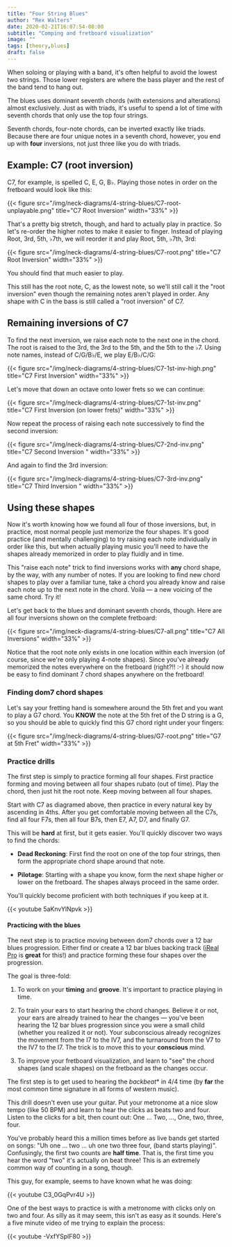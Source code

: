 ```yaml
---
title: "Four String Blues"
author: "Rex Walters"
date: 2020-02-21T16:07:54-08:00
subtitle: "Comping and fretboard visualization"
image: ""
tags: [theory,blues]
draft: false
---
```


When soloing or playing with a band, it's often helpful to avoid the lowest two strings. Those lower registers are where the bass player and the rest of the band tend to hang out.

The blues uses dominant seventh chords (with extensions and alterations) almost exclusively. Just as with triads, it's useful to spend a lot of time with seventh chords that only use the top four strings.

Seventh chords, four-note chords, can be inverted exactly like triads. Because there are four unique notes in a seventh chord, however, you end up with **four** inversions, not just three like you do with triads.

## Example: C7 (root inversion)

C7, for example, is spelled C, E, G, B&flat;. Playing those notes in order on the fretboard would look like this:

{{< figure src="/img/neck-diagrams/4-string-blues/C7-root-unplayable.png" title="C7 Root Inversion" width="33%" >}}

That's a pretty big stretch, though, and hard to actually play in practice. So let's re-order the higher notes to make it easier to finger. Instead of playing Root, 3rd, 5th, &flat;7th, we will reorder it and play Root, 5th, &flat;7th, 3rd:

{{< figure src="/img/neck-diagrams/4-string-blues/C7-root.png" title="C7 Root Inversion" width="33%" >}}

You should find that much easier to play.

This still has the root note, C, as the lowest note, so we'll still call it the "root inversion" even though the remaining notes aren't played in order. Any shape with C in the bass is still called a "root inversion" of C7.

## Remaining inversions of C7

To find the next inversion, we raise each note to the next one in the chord. The root is raised to the 3rd, the 3rd to the 5th, and the 5th to the &flat;7. Using note names, instead of C/G/B&flat;/E, we play E/B&flat;/C/G:

{{< figure src="/img/neck-diagrams/4-string-blues/C7-1st-inv-high.png" title="C7 First Inversion" width="33%" >}}

Let's move that down an octave onto lower frets so we can continue:

{{< figure src="/img/neck-diagrams/4-string-blues/C7-1st-inv.png" title="C7 First Inversion (on lower frets)" width="33%" >}}

Now repeat the process of raising each note successively to find the second inversion:

{{< figure src="/img/neck-diagrams/4-string-blues/C7-2nd-inv.png" title="C7 Second Inversion " width="33%" >}}

And again to find the 3rd inversion:

{{< figure src="/img/neck-diagrams/4-string-blues/C7-3rd-inv.png" title="C7 Third Inversion " width="33%" >}}

## Using these shapes

Now it's worth knowing how we found all four of those inversions, but, in practice, most normal people just memorize the four shapes. It's good practice (and mentally challenging) to try raising each note individually in order like this, but when actually playing music you'll need to have the shapes already memorized in order to play fluidly and in time.

This "raise each note" trick to find inversions works with **any** chord shape, by the way, with any number of notes. If you are looking to find new chord shapes to play over a familiar tune, take a chord you already know and raise each note up to the next note in the chord. Voilà &mdash; a new voicing of the same chord. Try it!

Let's get back to the blues and dominant seventh chords, though. Here are all four inversions shown on the complete fretboard:

{{< figure src="/img/neck-diagrams/4-string-blues/C7-all.png" title="C7 All Inversions" width="33%" >}}

Notice that the root note only exists in one location within each inversion (of course, since we're only playing 4-note shapes). Since you've already memorized the notes everywhere on the fretboard (right?!! :-) it should now be easy to find dominant 7 chord shapes anywhere on the fretboard!

### Finding dom7 chord shapes

Let's say your fretting hand is somewhere around the 5th fret and you want to play a G7 chord. You **KNOW** the note at the 5th fret of the D string is a G, so you should be able to quickly find this G7 chord right under your fingers:

{{< figure src="/img/neck-diagrams/4-string-blues/G7-root.png" title="G7 at 5th Fret" width="33%" >}}

### Practice drills

The first step is simply to practice forming all four shapes. First practice forming and moving between all four shapes rubato (out of time). Play the chord, then just hit the root note. Keep moving between all four shapes.

Start with C7 as diagramed above, then practice in every natural key by ascending in 4ths. After you get comfortable moving between all the C7s, find all four F7s, then all four B7s, then E7, A7, D7, and finally G7.

This will be **hard** at first, but it gets easier. You'll quickly discover two ways to find the chords:

* **Dead Reckoning**: First find the root on one of the top four strings, then form the appropriate chord shape around that note.

* **Pilotage**: Starting with a shape you know, form the next shape higher or lower on the fretboard. The shapes always proceed in the same order.

You'll quickly become proficient with both techniques if you keep at it.

{{< youtube 5aKnvYlNpvk >}}

#### Practicing with the blues

The next step is to practice moving between dom7 chords over a 12 bar blues progression. Either find or create a 12 bar blues backing track ([iReal Pro](https://irealpro.com) is **great** for this!) and practice forming these four shapes over the progression.

The goal is three-fold:

1. To work on your **timing** and **groove**. It's important to practice playing in time.

2. To train your ears to start hearing the chord changes. Believe it or not, your ears are already trained to hear the changes &mdash; you've been hearing the 12 bar blues progression since you were a small child (whether you realized it or not). Your subconscious already recognizes the movement from the I7 to the IV7, and the turnaround from the V7 to the IV7 to the I7. The trick is to move this to your **conscious** mind.

3. To improve your fretboard visualization, and learn to "see" the chord shapes (and scale shapes) on the fretboard as the changes occur.

The first step is to get used to hearing the *backbeat** in 4/4 time (by **far** the most common time signature in all forms of western music).

This drill doesn't even use your guitar. Put your metronome at a nice slow tempo (like 50 BPM) and learn to hear the clicks as beats two and four. Listen to the clicks for a bit, then count out: One ... Two, ..., One, two, three, four.

You've probably heard this a million times before as live bands get started on songs: "Uh one ... two ... uh one two three four, (band starts playing)". Confusingly, the first two counts are **half time**. That is, the first time you hear the word "two" it's actually on beat three! This is an extremely common way of counting in a song, though.

This guy, for example, seems to have known what he was doing:

{{< youtube C3_0GqPvr4U  >}}

One of the best ways to practice is with a metronome with clicks only on two and four. As silly as it may seem, this isn't as easy as it sounds. Here's a five minute video of me trying to explain the process:

{{< youtube -VxfYSplF80  >}}
